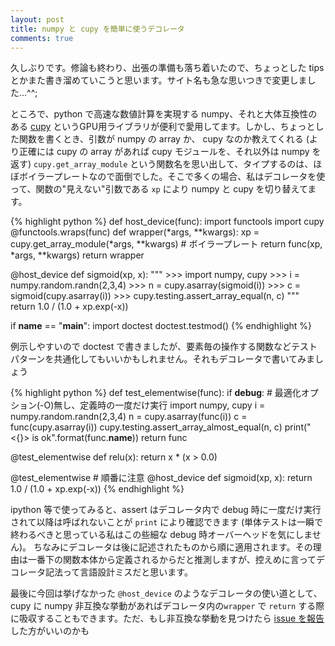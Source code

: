 ```yaml
---
layout: post
title: numpy と cupy を簡単に使うデコレータ
comments: true
---
```


久しぶりです。修論も終わり、出張の準備も落ち着いたので、ちょっとした tips とかまた書き溜めていこうと思います。サイト名も急な思いつきで変更しました...^^;

ところで、python で高速な数値計算を実現する numpy、それと大体互換性のある [cupy](http://docs.chainer.org/en/stable/cupy-reference) というGPU用ライブラリが便利で愛用してます。しかし、ちょっとした関数を書くとき、引数が numpy の array か、 cupy なのか教えてくれる (より正確には cupy の array があれば cupy モジュールを、それ以外は numpy を返す) `cupy.get_array_module` という関数名を思い出して、タイプするのは、ほぼボイラープレートなので面倒でした。そこで多くの場合、私はデコレータを使って、関数の"見えない"引数である `xp` により  numpy と cupy を切り替えてます。

{% highlight python %}
def host_device(func):
    import functools
    import cupy
    @functools.wraps(func)
    def wrapper(*args, **kwargs):
        xp = cupy.get_array_module(*args, **kwargs) # ボイラープレート
        return func(xp, *args, **kwargs)
    return wrapper


@host_device
def sigmoid(xp, x):
    """
    >>> import numpy, cupy
    >>> i = numpy.random.randn(2,3,4)
    >>> n = cupy.asarray(sigmoid(i))
    >>> c = sigmoid(cupy.asarray(i))
    >>> cupy.testing.assert_array_equal(n, c)
    """
    return 1.0 / (1.0 + xp.exp(-x))


if __name__ == "__main__":
    import doctest
    doctest.testmod()
{% endhighlight %}

例示しやすいので doctest で書きましたが、要素毎の操作する関数などテストパターンを共通化してもいいかもしれません。それもデコレータで書いてみましょう

{% highlight python %}
def test_elementwise(func):
    if __debug__:
        # 最適化オプション(-O)無し、定義時の一度だけ実行
        import numpy, cupy
        i = numpy.random.randn(2,3,4)
        n = cupy.asarray(func(i))
        c = func(cupy.asarray(i))
        cupy.testing.assert_array_almost_equal(n, c)
        print("<{}> is ok".format(func.__name__))
    return func


@test_elementwise
def relu(x):
    return x * (x > 0.0)


@test_elementwise # 順番に注意
@host_device
def sigmoid(xp, x):
    return 1.0 / (1.0 + xp.exp(-x))
{% endhighlight %}

ipython 等で使ってみると、assert はデコレータ内で debug 時に一度だけ実行されて以降は呼ばれないことが `print` により確認できます (単体テストは一瞬で終わるべきと思っている私はこの些細な debug 時オーバーヘッドを気にしません)。
ちなみにデコレータは後に記述されたものから順に適用されます。その理由は一番下の関数本体から定義されるからだと推測しますが、控えめに言ってデコレータ記法って言語設計ミスだと思います。

最後に今回は挙げなかった `@host_device` のようなデコレータの使い道として、cupy に numpy 非互換な挙動があればデコレータ内の`wrapper` で `return` する際に吸収することもできます。ただ、もし非互換な挙動を見つけたら [issue を報告](https://github.com/pfnet/chainer/issues/new)した方がいいのかも
